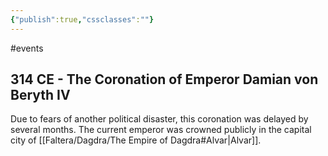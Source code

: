 ```yaml
---
{"publish":true,"cssclasses":""}
---
```



#events

## 314 CE - The Coronation of Emperor Damian von Beryth IV

Due to fears of another political disaster, this coronation was delayed by several months. The current emperor was crowned publicly in the capital city of [[Faltera/Dagdra/The Empire of Dagdra#Alvar\|Alvar]].
